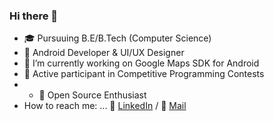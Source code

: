 ### Hi there 👋

- :mortar_board: Pursuuing B.E/B.Tech (Computer Science) 
- :iphone: Android Developer & UI/UX Designer 
- :round_pushpin: I’m currently working on Google Maps SDK for Android 
- :raising_hand: Active participant in Competitive Programming Contests
- - :open_hands: Open Source Enthusiast
- How to reach me: ... :necktie: [LinkedIn](https://www.linkedin.com/in/yash-kumar-b80954195) / :e-mail: [Mail](yashkumar201301@gmail.com)
